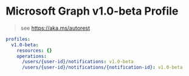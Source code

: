 # Microsoft Graph v1.0-beta Profile

> see https://aka.ms/autorest

``` yaml
profiles:
  v1.0-beta:
    resources: {}
    operations:
      /users/{user-id}/notifications: v1.0-beta
      /users/{user-id}/notifications/{notification-id}: v1.0-beta

```
